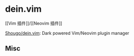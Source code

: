 # dein.vim

[[Vim 插件]]/[[Neovim 插件]]

[Shougo/dein.vim](https://github.com/Shougo/dein.vim): Dark powered Vim/Neovim plugin manager


## Misc



